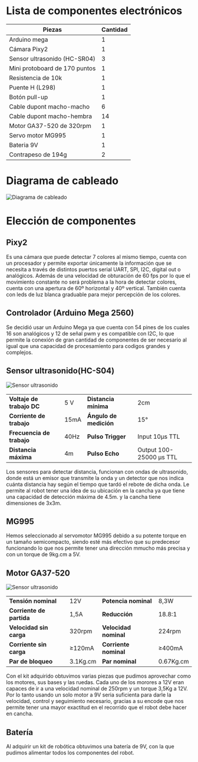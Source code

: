 # Lista de componentes electrónicos
| Piezas  | Cantidad |
| --- | --- |
| Arduino mega | 1 |
| Cámara Pixy2 | 1 |
| Sensor ultrasonido (HC-SR04) | 3 |
| Mini protoboard de 170 puntos | 1 |
| Resistencia de 10k | 1 |
| Puente H (L298) | 1 |
| Botón pull-up | 1 |
| Cable dupont macho-macho | 6 |
| Cable dupont macho-hembra | 14 |
| Motor GA37-520 de 320rpm | 1 |
| Servo motor MG995 | 1 |
| Bateria 9V | 1 |
| Contrapeso de 194g | 2 |

# Diagrama de cableado
![Diagrama de cableado](https://github.com/KarenWon9/WRO-FI-Team-Spark/blob/main/Electr%C3%B3nica/Diagrama%20de%20cableado.jpg)


# Elección de componentes
## Pixy2
 Es una cámara que puede detectar 7 colores al mismo tiempo, cuenta con un procesador y permite exportar únicamente la información que se necesita a través de distintos puertos serial UART, SPI, I2C, digital out o analógicos. Además de una velocidad de obturación de 60 fps por lo que el movimiento constante no será problema a la hora de detectar colores, cuenta con una apertura de 60º horizontal y 40º vertical. También cuenta con leds de luz blanca graduable para mejor percepción de los colores.

## Controlador (Arduino Mega 2560)
Se decidió usar un Arduino Mega ya que cuenta con 54 pines de los cuales 16 son analógicos y 12 de señal pwm y es compatible con I2C, lo que permite la conexión de gran cantidad de componentes de ser necesario al igual que una capacidad de procesamiento para codigos grandes y complejos.

## Sensor ultrasonido(HC-S04)
![Sensor ultrasonido](https://github.com/KarenWon9/WRO-FI-Team-Spark/blob/main/Electr%C3%B3nica/Medidas%20de%20sensor%20ultrasonido%20HC-SR04.jpg)

|  |  |  |  |
| --- | --- | --- | --- |
| **Voltaje de trabajo DC** | 5 V | **Distancia mínima** | 2cm |
| **Corriente de trabajo** | 15mA | **Ángulo de medición** | 15° |
| **Frecuencia de trabajo** | 40Hz | **Pulso  Trigger** | Input 10μs TTL |
| **Distancia máxima** | 4m | **Pulso Echo** | Output 100-25000 μs TTL |

Los sensores para detectar distancia, funcionan con ondas de ultrasonido, donde está un emisor que transmite la onda y un detector que nos indica cuánta distancia hay según el tiempo que tardó el rebote de dicha onda. Le permite al robot tener una idea de su ubicación en la cancha ya que tiene una capacidad de detección máxima de 4.5m. y la cancha tiene dimensiones de 3x3m.

## MG995
Hemos seleccionado al servomotor MG995 debido a su potente torque en un tamaño semicompacto, siendo esté más efectivo que su predecesor funcionando lo que nos permite tener una dirección mmucho más precisa y con un torque de 9kg.cm a 5V.

## Motor GA37-520

![Sensor ultrasonido](https://github.com/KarenWon9/WRO-FI-Team-Spark/blob/main/Electr%C3%B3nica/Medidas%20de%20motor%20GA37-520.jpg)

| | | | |
| --- | --- | --- | --- |
| **Tensión nominal** | 12V | **Potencia nominal** | 8,3W |
| **Corriente de partida** | 1,5A | **Reducción** | 18.8:1 |
| **Velocidad sin carga** | 320rpm | **Velocidad nominal** | 224rpm |
| **Corriente sin carga** | ≥120mA | **Corriente nominal** | ≥400mA |
| **Par de bloqueo** | 3.1Kg.cm | **Par nominal** | 0.67Kg.cm |

Con el kit adquirido obtuvimos varias piezas que pudimos aprovechar como los motores, sus bases y las ruedas. Cada uno de los morores a 12V eran capaces de ir a  una velocidad nominal de 250rpm y un torque 3,5Kg a 12V. Por lo tanto usando un solo motor a 9V seria suficienta para darle la velocidad, control y seguimiento necesario, gracias a su encode que nos permite tener una mayor exactitud en el recorrido que el robot debe hacer en cancha.

## Batería
Al adquirir un kit de robótica obtuvimos una batería de 9V, con la que pudimos alimentar todos los componentes del robot. 